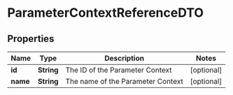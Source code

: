 # ParameterContextReferenceDTO

## Properties
Name | Type | Description | Notes
------------ | ------------- | ------------- | -------------
**id** | **String** | The ID of the Parameter Context |  [optional]
**name** | **String** | The name of the Parameter Context |  [optional]

